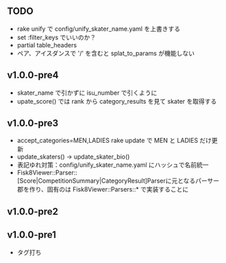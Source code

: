 
## TODO
- rake unify で config/unify_skater_name.yaml を上書きする
- set :filter_keys でいいのか？
- partial table_headers
- ペア、アイスダンスで '/' を含むと splat_to_params が機能しない

## v1.0.0-pre4
- skater\_name で引かずに isu_number で引くように
- upate_score() では rank から category_results を見て skater を取得する


## v1.0.0-pre3
- accept_categories=MEN,LADIES rake update で MEN と LADIES だけ更新
- update_skaters() -> update_skater_bio()
- 表記ゆれ対策：config/unify\_skater_name.yaml にハッシュで名前統一
- Fisk8Viewer::Parser::[Score|CompetitionSummary|CategoryResult]Parserに元となるパーサー郡を作り、固有のは Fisk8Viewer::Parsers::* で実装することに

## v1.0.0-pre2

## v1.0.0-pre1
- タグ打ち
